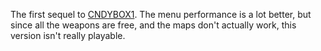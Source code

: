 The first sequel to [CNDYBOX1](../CNDYBOX1). The menu performance is a lot better, but since all the weapons are free, and the maps don't actually work, this version isn't really playable.
